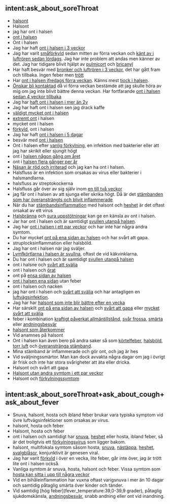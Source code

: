 ## intent:ask_about_soreThroat
- [halsont](soreThroat)
- Halsont
- jag har ont i halsen
- [ont i halsen](soreThroat)
- Ont i halsen
- Jag har haft [ont i halsen i 3 veckor](soreThroat_duration)
- Jag har varit [småförkyld](other_symptoms) sedan mitten av förra veckan och [känt av i luftrören sedan lördags](soreThroat_duration). Jag har inte problem att andas men känner av det. Jag har tidigare blivit hjälpt av [pulmicort](medication) och [bricanyl](medication)
- Har haft besvär med [bronker och luftrören i 3 veckor](soreThroat_duration), det har gått fram och tillbaka. Ingen feber men [trött](other_symptoms)
- Har [ont i halsen ifredags förra veckan](soreThroat_duration). Känns mest [tjock i halsen](other_symptoms).
- [Önskar bli kontaktad](expectation) då vi förra veckan bestämde att jag skulle höra av mig om jag inte blivit bättre denna veckan. Har fortfarande [ont i halsen sedan 4 veckor tillbaka](soreThroat_duration)
- Jag har [haft ont i halsen i mer än 2v](soreThroat_duration)
- Jag har haft ont i halsen sen jag drack kaffe
- [väldigt mycket ont i halsen](soreThroat_pain)
- [extremt ont](soreThroat_pain) i halsen
- mycket ont i halsen
- [förkyld](other_symptoms), ont i halsen
- Jag har haft [ont i halsen i 5 dagar](soreThroat_duration)
- besvär med [ont i halsen](soreThroat)
- Ont i halsen efter [vanlig förkylning](other_symptoms), en infektion med bakterier eller att jag har skrikit eller sjungit högt
- ont i [halsen någon gång om året](soreThroat_duration)
- ont i [halsen flera gånger per år](soreThroat_duration)
- [Näsan är röd och irriterad](other_symptoms) och jag kan ha ont i halsen.
- Halsfluss är en infektion som orsakas av virus eller bakterier i halsmandlarna.
- halsfluss av streptokockerna
- Halsfluss går över av sig själv inom [en till två veckor](soreThroat_duration)
- jag får ont i halsen av att sjunga eller skrika högt. Då är det [stämbanden som har överansträngts och blivit inflammerade](other_symptoms)
- När du har [stämbandsinflammation](other_symptoms) med halsont och [heshet](other_symptoms) är det oftast orsakat av ett virus
- [Halsbränna](other_symptoms) och [sura uppstötningar](other_symptoms) kan ge en känsla av ont i halsen.
- Jar har ont i halsen och är samtidigt [svullen utanpå halsen](other_symptoms).
- Jag har [ont i halsen i ett par veckor](soreThroat_duration) och har inte har några andra symtom. 
- Du har mycket [ont på ena sidan av halsen](soreThroat_location) och har svårt att gapa.
- struplocksinflammation eller halsböld. 
- Jag har ont i halsen när jag sväljer.
- [Lymfkörtlarna i halsen är svullna](other_symptoms), oftast de vid käkvinklarna. 
- Du har ont i halsen och är samtidigt [svullen utanpå halsen](soreThroat_location) 
- ont i halsne och [svårt att svälja](other_symptoms)
- ont i halsen och [örat](other_symptoms)
- ont på [ensa sidan av halsen](soreThroat_location)
- [ont i halsen ena sidan](soreThroat_location) utan feber
- ont i halsen och nacken
- jag har ont i halsen och [svårt att svälja](other_symptoms) och har antagligen en [luftvägsinfektion](other_symptoms).
- Jag har har [halsont som inte blir bättre efter en vecka](soreThroat_duration)
- Har särskilt [ont på ena sidan av halsen](soreThroat_location) och [svårt att gapa](other_symptoms) eller [mycket svårt att svälja](other_symptoms)
- feber i kombination [kraftigt påverkat allmäntillstånd](state_of_health:20), [svår frossa](other_symptoms), [smärta](other_symptoms) eller [andningsbesvär](other_symptoms)
- [halsont som återkommer](soreThroat_duration)
- Vid anamnes på halsont
- Ont i halsen kan även bero på andra saker så som [körtelfeber](other_symptoms), [halsböld](other_symptoms), [torr luft](other_symptoms) och [överanstränga stämband](other_symptoms).
- Mina stämband är inflammerade och gör ont, och jag är hes
- Vid sväljningssmärtor. Man kan dock avvakta några dagar om jag i övrigt är frisk och inte har stora svårigheter att äta eller dricka.
- Halsont och svårt att gapa
- [Halsont utan andra symtom i ett par veckor](soreThroat_duration)
- Halsont och [förkylningssymtom](other_symptoms)


## intent:ask_about_soreThroat+ask_about_cough+ask_about_fever
- Snuva, halsont, hosta och ibland feber brukar vara typiska symptom vid övre luftvägsinfektioner som orsakas av virus.
- halsont, hosta och feber
- Halsont, hosta och feber
- ont i halsen och samtidigt har [snuva](other_symptoms), [heshet](other_symptoms) eller hosta, ibland feber, så är det troligtvis ett [förkylningsvirus](other_symptoms) som ligger bakom.
- halsont, multifokala symtom såsom hosta, [snuva](other_symptoms), [nästäppa](other_symptoms), [heshet](other_symptoms), [svalgblåsor](other_symptoms), konjunktivit är genesen viral. 
- Jag har varit [förkyld](other_symptoms) i över en vecka, lite feber, går inte över, jag är trött lite ont i halsen också.
- Vanliga symtom är snuva, hosta, halsont och feber.  Vissa symtom som [hosta kan sitta i upp till några veckor](cough_length)
- Vid en bihåleinflammation har vuxna oftast varigsnuva i mer än 10 dagar och samtidig påtaglig smärta över kinder och tänder. 
- Vid samtidig [hög feber](fever_temperature:39,0-39,9 grader), påtaglig sjukdomskänsla, [andningsbesvär](other_symptoms), snabb andning eller ont vid inandning.